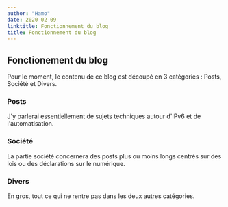 ```yaml
---
author: "Hamo"
date: 2020-02-09
linktitle: Fonctionnement du blog
title: Fonctionnement du blog
---
```



## Fonctionement du blog

Pour le moment, le contenu de ce blog est découpé en 3 catégories : Posts, Société et Divers.

### Posts

J'y parlerai essentiellement de sujets techniques autour d'IPv6 et de l'automatisation.

### Société

La partie société concernera des posts plus ou moins longs centrés sur des lois ou des déclarations sur le numérique. 

### Divers

En gros, tout ce qui ne rentre pas dans les deux autres catégories.

